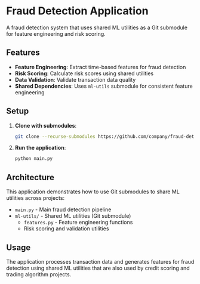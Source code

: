 # Fraud Detection Application

A fraud detection system that uses shared ML utilities as a Git submodule for feature engineering and risk scoring.

## Features

- **Feature Engineering**: Extract time-based features for fraud detection
- **Risk Scoring**: Calculate risk scores using shared utilities
- **Data Validation**: Validate transaction data quality
- **Shared Dependencies**: Uses `ml-utils` submodule for consistent feature engineering

## Setup

1. **Clone with submodules**:
   ```bash
   git clone --recurse-submodules https://github.com/company/fraud-detection.git
   ```

2. **Run the application**:
   ```bash
   python main.py
   ```

## Architecture

This application demonstrates how to use Git submodules to share ML utilities across projects:

- `main.py` - Main fraud detection pipeline
- `ml-utils/` - Shared ML utilities (Git submodule)
  - `features.py` - Feature engineering functions
  - Risk scoring and validation utilities

## Usage

The application processes transaction data and generates features for fraud detection using shared ML utilities that are also used by credit scoring and trading algorithm projects.